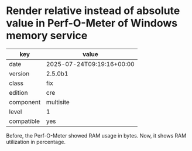 [//]: # (werk v2)
# Render relative instead of absolute value in Perf-O-Meter of Windows memory service

key        | value
---------- | ---
date       | 2025-07-24T09:19:16+00:00
version    | 2.5.0b1
class      | fix
edition    | cre
component  | multisite
level      | 1
compatible | yes

Before, the Perf-O-Meter showed RAM usage in bytes.
Now, it shows RAM utilization in percentage.
